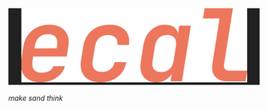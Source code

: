 <h2 align="center" style="background: #212121">
  <a href="https://ecal.dev" target="_blank">
    <img src="./ecal.svg" alt="ecal" />
  </a>
</h2>

_make sand think_
